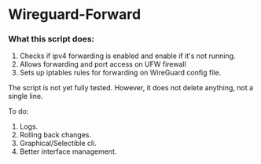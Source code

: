 # Wireguard-Forward

<h3>What this script does:</h3>

<ol>
  <li>Checks if ipv4 forwarding is enabled and enable if it's not running.</li>
  <li>Allows forwarding and port access on UFW firewall</li>
  <li>Sets up iptables rules for forwarding on WireGuard config file.</li>
</ol>

The script is not yet fully tested. However, it does not delete anything, not a single line.


To do:
<ol>
  <li>Logs.</li>
  <li>Rolling back changes.</li>
  <li>Graphical/Selectible cli.</li>
  <li>Better interface management.</li>
</ol>
